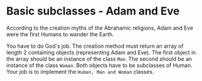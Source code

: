 # Basic subclasses - Adam and Eve

According to the creation myths of the Abrahamic religions, Adam and Eve were the first Humans to wander the Earth.

You have to do God's job. The creation method must return an array of length 2 containing objects (representing Adam and Eve). The first object in the array should be an instance of the class ```Man```. The second should be an instance of the class ```Woman```. Both objects have to be subclasses of Human. Your job is to implement the ```Human, Man and Woman``` classes.
